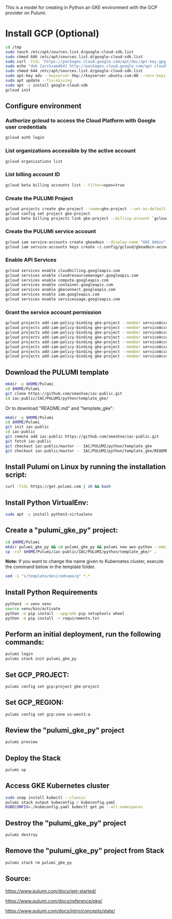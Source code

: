This is a model for creating in Python an GKE environment with the GCP provider on Pulumi.

# Install GCP (Optional)

```bash
cd /tmp
sudo touch /etc/apt/sources.list.d/google-cloud-sdk.list
sudo chmod 666 /etc/apt/sources.list.d/google-cloud-sdk.list
sudo curl -fsSL 'https://packages.cloud.google.com/apt/doc/apt-key.gpg' | sudo apt-key add -
sudo echo "deb [arch=amd64] http://packages.cloud.google.com/apt cloud-sdk main" > "/etc/apt/sources.list.d/google-cloud-sdk.list"
sudo chmod 644 /etc/apt/sources.list.d/google-cloud-sdk.list
sudo apt-key adv --keyserver hkp://keyserver.ubuntu.com:80 --recv-keys 54A647F9048D5688D7DA2ABE6A030B21BA07F4FB
sudo apt update --fix-missing
sudo apt -y install google-cloud-sdk
gcloud init
```

## Configure environment

### Authorize gcloud to access the Cloud Platform with Google user credentials

```bash
gcloud auth login
```

### List organizations accessible by the active account

```bash
gcloud organizations list
```

### List billing account ID

```bash
gcloud beta billing accounts list --filter=open=true
```

### Create the PULUMI Project

```bash
gcloud projects create gke-project --name=gke-project --set-as-default
gcloud config set project gke-project
gcloud beta billing projects link gke-project --billing-account `gcloud beta billing accounts list --filter=open=true --uri | cut -f 6 -d "/"`
```

### Create the PULUMI service account

```bash
gcloud iam service-accounts create gkeadmin --display-name "GKE Admin"
gcloud iam service-accounts keys create ~/.config/gcloud/gkeadmin-account.json --iam-account gkeadmin@gke-project.iam.gserviceaccount.com
```

### Enable API Services

```bash
gcloud services enable cloudbilling.googleapis.com
gcloud services enable cloudresourcemanager.googleapis.com
gcloud services enable compute.googleapis.com
gcloud services enable container.googleapis.com
gcloud services enable gkeconnect.googleapis.com
gcloud services enable iam.googleapis.com
gcloud services enable serviceusage.googleapis.com
```

### Grant the service account permission

```bash
gcloud projects add-iam-policy-binding gke-project --member serviceAccount:gkeadmin@gke-project.iam.gserviceaccount.com --role roles/compute.admin
gcloud projects add-iam-policy-binding gke-project --member serviceAccount:gkeadmin@gke-project.iam.gserviceaccount.com --role roles/container.clusterAdmin
gcloud projects add-iam-policy-binding gke-project --member serviceAccount:gkeadmin@gke-project.iam.gserviceaccount.com --role roles/iam.serviceAccountAdmin
gcloud projects add-iam-policy-binding gke-project --member serviceAccount:gkeadmin@gke-project.iam.gserviceaccount.com --role roles/iam.serviceAccountKeyAdmin
gcloud projects add-iam-policy-binding gke-project --member serviceAccount:gkeadmin@gke-project.iam.gserviceaccount.com --role roles/iam.serviceAccountUser
gcloud projects add-iam-policy-binding gke-project --member serviceAccount:gkeadmin@gke-project.iam.gserviceaccount.com --role roles/iap.httpsResourceAccessor
gcloud projects add-iam-policy-binding gke-project --member serviceAccount:gkeadmin@gke-project.iam.gserviceaccount.com --role roles/storage.admin
gcloud projects add-iam-policy-binding gke-project --member serviceAccount:gkeadmin@gke-project.iam.gserviceaccount.com --role roles/viewer
```

## Download the PULUMI template

```bash
mkdir -p $HOME/Pulumi
cd $HOME/Pulumi
git clone https://github.com/smashse/iac-public.git
cd iac-public/IAC/PULUMI/python/template_gke/
```

Or to download "README.md" and "template_gke":

```bash
mkdir -p $HOME/Pulumi
cd $HOME/Pulumi
git init iac-public
cd iac-public
git remote add iac-public https://github.com/smashse/iac-public.git
git fetch iac-public
git checkout iac-public/master -- IAC/PULUMI/python/template_gke
git checkout iac-public/master -- IAC/PULUMI/python/template_gke/README.md
```

## Install Pulumi on Linux by running the installation script:

```bash
curl -fsSL https://get.pulumi.com | sh && bash
```

## Install Python VirtualEnv:

```bash
sudo apt -y install python3-virtualenv
```

## Create a "pulumi_gke_py" project:

```bash
cd $HOME/Pulumi
mkdir pulumi_gke_py && cd pulumi_gke_py && pulumi new aws-python --emoji --generate-only --name pulumi_gke_py --description "Pulumi GKE Python"
cp -raf $HOME/Pulumi/iac-public/IAC/PULUMI/python/template_gke/* .
```

**Note:** If you want to change the name given to Kubernetes cluster, execute the command below in the template folder.

```bash
sed -i "s/template/desiredname/g" *.*
```

## Install Python Requirements

```bash
python3 -m venv venv
source venv/bin/activate
python -m pip install --upgrade pip setuptools wheel
python -m pip install -r requirements.txt
```

## Perform an initial deployment, run the following commands:

```bash
pulumi login
pulumi stack init pulumi_gke_py
```

## Set GCP_PROJECT:

```bash
pulumi config set gcp:project gke-project
```

## Set GCP_REGION:

```bash
pulumi config set gcp:zone us-west1-a
```

## Review the "pulumi_gke_py" project

```bash
pulumi preview
```

## Deploy the Stack

```bash
pulumi up
```

## Access GKE Kubernetes cluster

```bash
sudo snap install kubectl --classic
pulumi stack output kubeconfig > kubeconfig.yaml
KUBECONFIG=./kubeconfig.yaml kubectl get po --all-namespaces
```

## Destroy the "pulumi_gke_py" project

```bash
pulumi destroy
```

## Remove the "pulumi_gke_py" project from Stack

```bash
pulumi stack rm pulumi_gke_py
```

## Source:

<https://www.pulumi.com/docs/get-started/>

<https://www.pulumi.com/docs/reference/pkg/>

<https://www.pulumi.com/docs/intro/concepts/state/>

